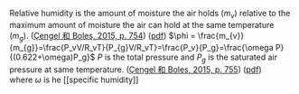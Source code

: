 Relative humidity is the amount of moisture the air holds ($m_v$) relative to the maximum amount of moisture the air can hold at the same temperature ($m_g$). ([Çengel 和 Boles, 2015, p. 754](zotero://select/library/items/FCMSUVW2)) ([pdf](zotero://open-pdf/library/items/DFP6L6PZ?page=754&annotation=E4LA37K6)) 
$\phi = \frac{m_{v}}{m_{g}}=\frac{P_vV/R_vT}{P_{g}V/R_vT}=\frac{P_v}{P_g}=\frac{\omega P}{(0.622+\omega)P_g}$ $P$ is the total pressure and $P_g$ is the saturated air pressure at same temperature.  ([Çengel 和 Boles, 2015, p. 755](zotero://select/library/items/FCMSUVW2)) ([pdf](zotero://open-pdf/library/items/DFP6L6PZ?page=755&annotation=FS3PG6SJ))  
where $\omega$ is he [[specific humidity]] 